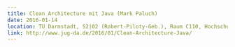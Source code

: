 ```yaml
---
title: Clean Architecture mit Java (Mark Paluch)
date: 2016-01-14
location: TU Darmstadt, S2|02 (Robert-Piloty-Geb.), Raum C110, Hochschulstr. 10, 64289 Darmstadt
link: http://www.jug-da.de/2016/01/Clean-Architecture-Java/
---
```

